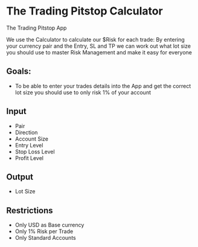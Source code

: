 # The Trading Pitstop Calculator
The Trading Pitstop App

We use the Calculator to calculate our $Risk for each trade:
  By entering your currency pair and the Entry, SL and TP we can work out what lot size you should use to master Risk Management and make it easy for everyone
  
 ## Goals:
 * To be able to enter your trades details into the App and get the correct lot size you should use to only risk 1% of your account
 
 ## Input
 * Pair
 * Direction
 * Account Size
 * Entry Level
 * Stop Loss Level
 * Profit Level
 
 ## Output
 * Lot Size
 
 ## Restrictions
 * Only USD as Base currency
 * Only 1% Risk per Trade
 * Only Standard Accounts
 
